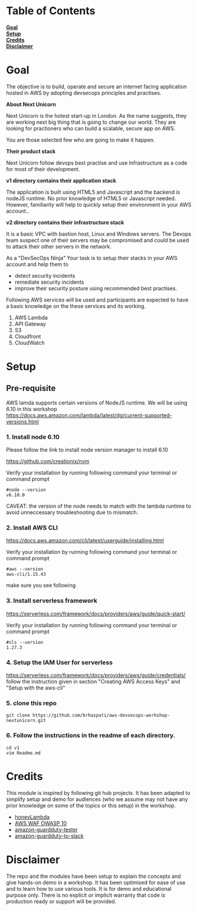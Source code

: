 # Table of Contents
**[Goal](#Goal)**<br>
**[Setup](#setup)**<br>
**[Credits](#credits)**</br>
**[Disclaimer](#Disclaimer)**<br>



# Goal
The objective is to build, operate and secure an internet facing application hosted in AWS by adopting devsecops principles and practises.

**About Next Unicorn**

Next Unicorn is the hotest start-up in London. As the name suggests, they are working next big thing that is going to change our world. They are looking for practioners who can build a scalable, secure app on AWS.

You are those selected few who are going to make it happen.

**Their product stack**

Next Unicorn follow devops best practise and use Infrastructure as a code for most of their development. 

**v1 directory contains their application stack**

The application is built using HTML5 and Javascript and the backend is nodeJS runtime. No prior knowledge of HTML5 or Javascript needed. However, familiarity will help to quickly setup their environment in your AWS account..


**v2 directory contains their infrastructure stack**

It is a basic VPC with bastion host, Linux and Windows servers. The Devops team suspect one of their servers may be compromised and could be used to attack their other servers in the network. 

As a "DevSecOps Ninja" Your task is to setup their stacks in your AWS account and help them to
- detect security incidents
- remediate security incidents
- improve their security posture using recommended best practises.

Following AWS services will be used and participants are expected to have a basic knowledge on the these services and its working. 
1. AWS Lambda
2. API Gateway
3. S3
4. Cloudfront
5. CloudWatch


# Setup

## Pre-requisite

AWS lamda supports certain versions of NodeJS runtime. We will be using 6.10 in this workshop
https://docs.aws.amazon.com/lambda/latest/dg/current-supported-versions.html

### 1. Install node 6.10 

Please follow the link to install node version manager to install 6.10

https://github.com/creationix/nvm

Verify your installation by running following command your terminal or command prompt

```shell
#node --version
v6.10.0
```

CAVEAT: the version of the node needs to match with the lambda runtime to avoid unneccessary troubleshooting due to mismatch.

### 2. Install AWS CLI
https://docs.aws.amazon.com/cli/latest/userguide/installing.html

Verify your installation by running following command your terminal or command prompt
```shell
#aws --version
aws-cli/1.15.43
```

make sure you see following

### 3. Install serverless framework

https://serverless.com/framework/docs/providers/aws/guide/quick-start/

Verify your installation by running following command your terminal or command prompt

```shell
#sls --version
1.27.3
```

### 4. Setup the IAM User for serverless


https://serverless.com/framework/docs/providers/aws/guide/credentials/
follow the instruction given in section "Creating AWS Access Keys" and "Setup with the aws-cli"


### 5. clone this repo

```shell
git clone https://github.com/brhaspati/aws-devsecops-workshop-nextunicorn.git
```

### 6. Follow the instructions in the readme of each directory.

```shell
cd v1
vim Readme.md
```
# Credits
This module is inspired by following git hub projects. It has been adapted to simplify setup and demo for audiences (who we assume may not have any prior knowledge on some of the topics or this setup) in the workshop. 

* [honeyLambda](https://github.com/0x4D31/honeyLambda)
* [AWS WAF OWASP 10](https://github.com/aws-samples/aws-waf-sample/tree/master/waf-owasp-top-10)
* [amazon-guardduty-tester](https://github.com/awslabs/amazon-guardduty-tester)
* [amazon-guardduty-to-slack](https://github.com/aws-samples/amazon-guardduty-to-slack)

# Disclaimer
The repo and the modules have been setup to explain the concepts and give hands-on demo in a workshop. 
It has been optimised for ease of use and to learn how to use various tools. It is for demo and educational purpose only. 
There is no explicit or implicit warranty that code is production ready or support will be provided. 


